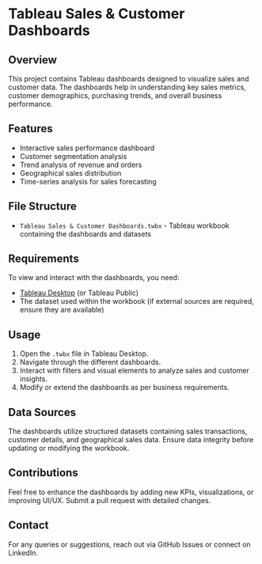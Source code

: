 # Tableau Sales & Customer Dashboards

## Overview
This project contains Tableau dashboards designed to visualize sales and customer data. The dashboards help in understanding key sales metrics, customer demographics, purchasing trends, and overall business performance.

## Features
- Interactive sales performance dashboard
- Customer segmentation analysis
- Trend analysis of revenue and orders
- Geographical sales distribution
- Time-series analysis for sales forecasting

## File Structure
- `Tableau Sales & Customer Dashboards.twbx` - Tableau workbook containing the dashboards and datasets

## Requirements
To view and interact with the dashboards, you need:
- [Tableau Desktop](https://www.tableau.com/products/desktop) (or Tableau Public)
- The dataset used within the workbook (if external sources are required, ensure they are available)

## Usage
1. Open the `.twbx` file in Tableau Desktop.
2. Navigate through the different dashboards.
3. Interact with filters and visual elements to analyze sales and customer insights.
4. Modify or extend the dashboards as per business requirements.

## Data Sources
The dashboards utilize structured datasets containing sales transactions, customer details, and geographical sales data. Ensure data integrity before updating or modifying the workbook.

## Contributions
Feel free to enhance the dashboards by adding new KPIs, visualizations, or improving UI/UX. Submit a pull request with detailed changes.

## Contact
For any queries or suggestions, reach out via GitHub Issues or connect on LinkedIn.

